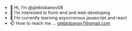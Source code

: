 - 👋 Hi, I’m @gleblobanov08
- 👀 I’m interested in front-end and web developing
- 🌱 I’m currently learning asyncronous javascript and react
- 📫 How to reach me ...
  gleblobanov7@gmail.com

<!---
gleblobanov08/gleblobanov08 is a ✨ special ✨ repository because its `README.md` (this file) appears on your GitHub profile.
You can click the Preview link to take a look at your changes.
--->
